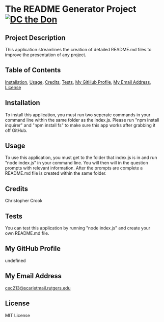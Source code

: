 # The README Generator Project [![DC the Don](https://img.shields.io/badge/DC%20-THE%20DON-red)](https://img.shields.io/badge/DC%20-THE%20DON-red) 
 
## Project Description 
 
 This application streamlines the creation of detailed README.md files to improve the presentation of any project. 
 
 
## Table of Contents 
 
 [Installation](#installation), [Usage](#usage), [Credits](#credits), [Tests](#tests), [My GitHub Profile](#my-github-profile), [My Email Address](#my-email-address), [License](#license) 
 
 
## Installation 
 
 To install this application, you must run two seperate commands in your command line within the same folder as the index.js. Please run "npm install inquirer" and "npm install fs" to make sure this app works after grabbing it off GitHub. 
 
 
## Usage 
 
 To use this application, you must get to the folder that index.js is in and run "node index.js" in your command line. You will then will in the question prompts with relevant information. After the prompts are complete a README.md file is created within the same folder.  
 
 
## Credits 
 
 Christopher Crook 
 
 
## Tests 
 
 You can test this application by running "node index.js" and create your own README.md file. 
 
 
## My GitHub Profile 
 
 undefined 
 
 
## My Email Address 
 
 cec213@scarletmail.rutgers.edu 
 
 
## License 
 
 MIT License 
